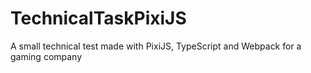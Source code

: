 # TechnicalTaskPixiJS
A small technical test made with PixiJS, TypeScript and Webpack for a gaming company
